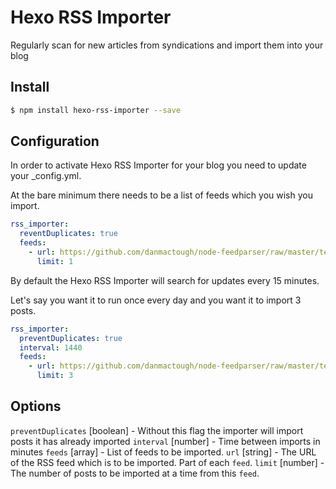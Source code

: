 # Hexo RSS Importer
Regularly scan for new articles from syndications and import them into your blog

## Install
``` bash
$ npm install hexo-rss-importer --save
```

## Configuration
In order to activate Hexo RSS Importer for your blog you need to update your _config.yml.

At the bare minimum there needs to be a list of feeds which you wish you import.
```yml
rss_importer:
  reventDuplicates: true
  feeds:
    - url: https://github.com/danmactough/node-feedparser/raw/master/test/feeds/rss2sample.xml
      limit: 1
```
By default the Hexo RSS Importer will search for updates every 15 minutes.

Let's say you want it to run once every day and you want it to import 3 posts.

```yml
rss_importer:
  preventDuplicates: true
  interval: 1440
  feeds:
    - url: https://github.com/danmactough/node-feedparser/raw/master/test/feeds/rss2sample.xml
      limit: 3
```
## Options
`preventDuplicates` [boolean] - Without this flag the importer will import posts it has already imported
`interval` [number] - Time between imports in minutes
`feeds` [array] - List of feeds to be imported.
`url` [string] - The URL of the RSS feed which is to be imported. Part of each `feed`.
`limit` [number] - The number of posts to be imported at a time from this `feed`.
